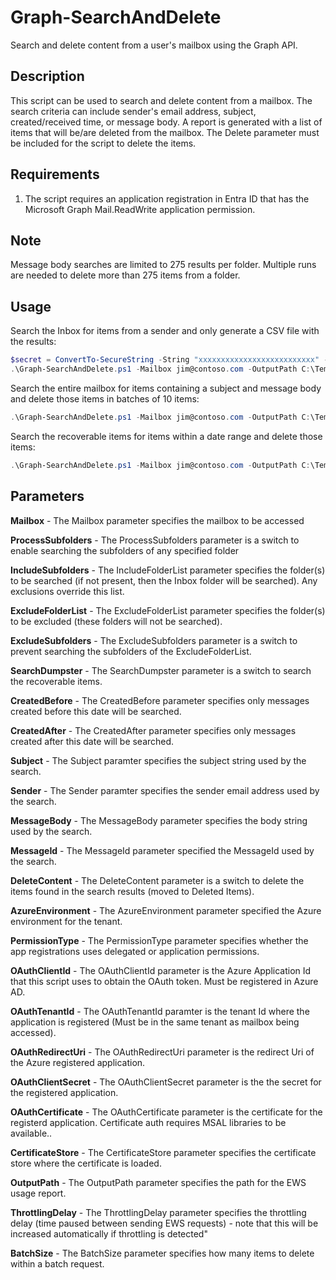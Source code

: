 # Graph-SearchAndDelete

Search and delete content from a user's mailbox using the Graph API.

## Description
This script can be used to search and delete content from a mailbox. The search criteria can include sender's email address, subject, created/received time, or message body. A report is generated with a list of items that will be/are deleted from the mailbox. The Delete parameter must be included for the script to delete the items.

## Requirements
1. The script requires an application registration in Entra ID that has the Microsoft Graph Mail.ReadWrite application permission.

## Note
Message body searches are limited to 275 results per folder. Multiple runs are needed to delete more than 275 items from a folder.

## Usage
Search the Inbox for items from a sender and only generate a CSV file with the results:
```powershell
$secret = ConvertTo-SecureString -String "xxxxxxxxxxxxxxxxxxxxxxxxxx" -AsPlainText -Force
.\Graph-SearchAndDelete.ps1 -Mailbox jim@contoso.com -OutputPath C:\Temp\ -SenderAddress kelly@contoso.com -IncludeFolderList Inbox -OAuthClientId 2e542266-a1b2-4567-8901-abcdccd61976 -OAuthTenantId 9101fc97-a2e6-2255-a2d5-83e051e52057 -OAuthClientSecret $secret
```
Search the entire mailbox for items containing a subject and message body and delete those items in batches of 10 items:
```powershell
.\Graph-SearchAndDelete.ps1 -Mailbox jim@contoso.com -OutputPath C:\Temp\ -Subject Microsoft -MessageBody Exchange -DeleteContent -OAuthClientId 2e542266-a1b2-4567-8901-abcdccd61976 -OAuthTenantId 9101fc97-a2e6-2255-a2d5-83e051e52057 -OAuthClientSecret $secret -BatchSize 10
```
Search the recoverable items for items within a date range and delete those items:
```powershell
.\Graph-SearchAndDelete.ps1 -Mailbox jim@contoso.com -OutputPath C:\Temp\ -CreatedAfter 2024-01-01 -CreatedBefore 2024-01-31 -SearchDumpster -DeleteContent -OAuthClientId 2e542266-a1b2-4567-8901-abcdccd61976 -OAuthTenantId 9101fc97-a2e6-2255-a2d5-83e051e52057 -OAuthClientSecret $secret
```

## Parameters

**Mailbox** - The Mailbox parameter specifies the mailbox to be accessed

**ProcessSubfolders** - The ProcessSubfolders parameter is a switch to enable searching the subfolders of any specified folder

**IncludeSubfolders** - The IncludeFolderList parameter specifies the folder(s) to be searched (if not present, then the Inbox folder will be searched).  Any exclusions override this list.

**ExcludeFolderList** - The ExcludeFolderList parameter specifies the folder(s) to be excluded (these folders will not be searched).

**ExcludeSubfolders** - The ExcludeSubfolders parameter is a switch to prevent searching the subfolders of the ExcludeFolderList.

**SearchDumpster** - The SearchDumpster parameter is a switch to search the recoverable items.

**CreatedBefore** - The CreatedBefore parameter specifies only messages created before this date will be searched.

**CreatedAfter** - The CreatedAfter parameter specifies only messages created after this date will be searched.

**Subject** - The Subject paramter specifies the subject string used by the search.

**Sender** - The Sender paramter specifies the sender email address used by the search.

**MessageBody** - The MessageBody parameter specifies the body string used by the search.

**MessageId** - The MessageId parameter specified the MessageId used by the search.

**DeleteContent** - The DeleteContent parameter is a switch to delete the items found in the search results (moved to Deleted Items).

**AzureEnvironment** - The AzureEnvironment parameter specified the Azure environment for the tenant.

**PermissionType** - The PermissionType parameter specifies whether the app registrations uses delegated or application permissions.

**OAuthClientId** - The OAuthClientId parameter is the Azure Application Id that this script uses to obtain the OAuth token.  Must be registered in Azure AD.

**OAuthTenantId** - The OAuthTenantId paramter is the tenant Id where the application is registered (Must be in the same tenant as mailbox being accessed).

**OAuthRedirectUri** - The OAuthRedirectUri parameter is the redirect Uri of the Azure registered application.

**OAuthClientSecret** - The OAuthClientSecret parameter is the the secret for the registered application.

**OAuthCertificate** - The OAuthCertificate parameter is the certificate for the registerd application. Certificate auth requires MSAL libraries to be available..

**CertificateStore** - The CertificateStore parameter specifies the certificate store where the certificate is loaded.

**OutputPath** - The OutputPath parameter specifies the path for the EWS usage report.

**ThrottlingDelay** - The ThrottlingDelay parameter specifies the throttling delay (time paused between sending EWS requests) - note that this will be increased automatically if throttling is detected"

**BatchSize** - The BatchSize parameter specifies how many items to delete within a batch request.